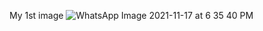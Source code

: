 My 1st image
![WhatsApp Image 2021-11-17 at 6 35 40 PM](https://user-images.githubusercontent.com/94234015/142366814-83510f35-c659-472d-a628-6fea15525bbc.jpeg)
